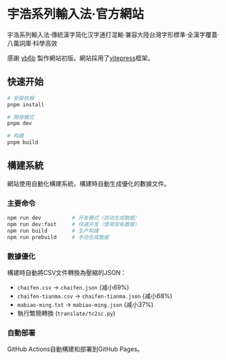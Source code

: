# 宇浩系列輸入法·官方網站

宇浩系列輸入法·傳統漢字简化汉字通打混輸·兼容大陸台灣字形標準·全漢字覆蓋·八萬詞庫·科學高效

感謝 [yb6b](https://github.com/yb6b) 製作網站初版。網站採用了[vitepress](https://vitepress.dev/zh/)框架。

## 快速开始

```bash
# 安裝依賴
pnpm install

# 開發模式
pnpm dev

# 构建
pnpm build
```

## 構建系統

網站使用自動化構建系統，構建時自動生成優化的數據文件。

### 主要命令

```bash
npm run dev          # 开发模式（自动生成数据）
npm run dev:fast     # 快速开发（使用现有数据）
npm run build        # 生产构建
npm run prebuild     # 手动生成数据
```

### 數據優化

構建時自動將CSV文件轉換為壓縮的JSON：

- `chaifen.csv` → `chaifen.json` (减小69%)
- `chaifen-tianma.csv` → `chaifen-tianma.json` (减小68%)
- `mabiao-ming.txt` → `mabiao-ming.json` (减小37%)
- 執行繁簡轉換 (`translate/tc2sc.py`)

### 自動部署

GitHub Actions自動構建和部署到GitHub Pages。
